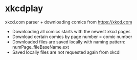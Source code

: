 # xkcdplay
xkcd.com parser + downloading comics from https://xkcd.com 

- Downloading all comics starts with the newest xkcd pages
- Download certain comics by page number = comic number
- Downloaded files are saved locally with naming pattern: numPage_fileBaseName.ext
- Saved locally files are not requested again from xkcd
